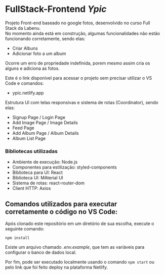 # FullStack-Frontend *Ypic*

Projeto Front-end baseado no google fotos, desenvolvido no curso Full Stack da Labenu. <br/>
No momento ainda está em construção, algumas funcionalidades não estão funcionando corretamente, sendo elas: <br/>
- Criar Albuns
- Adicionar foto a um album

Ocorre um erro de propriedade indefinida, porem mesmo assim cria os alguns e adiciona as fotos. <br/>

Este é o link disponível para acessar o projeto sem precisar utilizar o VS Code e comandos:
- ypic.netlify.app

Estrutura UI com telas responsivas e sistema de rotas (Coordinator), sendo elas:

- Signup Page / Login Page
- Add Image Page / Image Details
- Feed Page
- Add Album Page / Album Details
- Album List Page

### Bibliotecas utilizadas

- Ambiente de execução: Node.js
- Componentes para estilização: styled-components
- Biblioteca para UI: React
- Biblioteca UI: MAterial UI
- Sistema de rotas: react-router-dom
- Client HTTP: Axios

## Comandos utilizados para executar corretamente o código no VS Code:

Após clonado este repositório em um diretório de sua escolha, execute o seguinte comando:
```
npm install
```
Existe um arquivo chamado *.env.example*, que tem as variáveis para configurar o banco de dados local. <br/>

Por fim, pode ser executado localmente usando o comando `npm start`  ou pelo link que foi feito deploy na plataforma Netlify.
